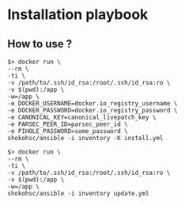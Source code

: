 # Installation playbook

## How to use ?

    $> docker run \
    --rm \
    -ti \
    -v /path/to/.ssh/id_rsa:/root/.ssh/id_rsa:ro \
    -v $(pwd):/app \
    -w=/app \
    -e DOCKER_USERNAME=docker.io_registry_username \
    -e DOCKER_PASSWORD=docker.io_registry_password \
    -e CANONICAL_KEY=canonical_livepatch_key \
    -e PARSEC_PEER_ID=parsec_peer_id \
    -e PIHOLE_PASSWORD=some_password \
    shokohsc/ansible -i inventory -K install.yml

    $> docker run \
    --rm \
    -ti \
    -v /path/to/.ssh/id_rsa:/root/.ssh/id_rsa:ro \
    -v $(pwd):/app \
    -w=/app \
    shokohsc/ansible -i inventory update.yml
